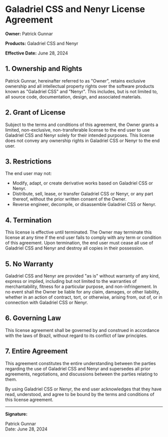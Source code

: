 # Galadriel CSS and Nenyr License Agreement

**Owner:** Patrick Gunnar

**Products:** Galadriel CSS and Nenyr

**Effective Date:** June 28, 2024

## 1. Ownership and Rights

Patrick Gunnar, hereinafter referred to as "Owner", retains exclusive ownership and all intellectual property rights over the software products known as "Galadriel CSS" and "Nenyr". This includes, but is not limited to, all source code, documentation, design, and associated materials.

## 2. Grant of License

Subject to the terms and conditions of this agreement, the Owner grants a limited, non-exclusive, non-transferable license to the end user to use Galadriel CSS and Nenyr solely for their intended purposes. This license does not convey any ownership rights in Galadriel CSS or Nenyr to the end user.

## 3. Restrictions

The end user may not:
- Modify, adapt, or create derivative works based on Galadriel CSS or Nenyr.
- Distribute, sell, lease, or transfer Galadriel CSS or Nenyr, or any part thereof, without the prior written consent of the Owner.
- Reverse engineer, decompile, or disassemble Galadriel CSS or Nenyr.

## 4. Termination

This license is effective until terminated. The Owner may terminate this license at any time if the end user fails to comply with any term or condition of this agreement. Upon termination, the end user must cease all use of Galadriel CSS and Nenyr and destroy all copies in their possession.

## 5. No Warranty

Galadriel CSS and Nenyr are provided "as is" without warranty of any kind, express or implied, including but not limited to the warranties of merchantability, fitness for a particular purpose, and non-infringement. In no event shall the Owner be liable for any claim, damages, or other liability, whether in an action of contract, tort, or otherwise, arising from, out of, or in connection with Galadriel CSS or Nenyr.

## 6. Governing Law

This license agreement shall be governed by and construed in accordance with the laws of Brazil, without regard to its conflict of law principles.

## 7. Entire Agreement

This agreement constitutes the entire understanding between the parties regarding the use of Galadriel CSS and Nenyr and supersedes all prior agreements, negotiations, and discussions between the parties relating to them.

By using Galadriel CSS or Nenyr, the end user acknowledges that they have read, understood, and agree to be bound by the terms and conditions of this license agreement.

---

**Signature:**

Patrick Gunnar  
Date: June 28, 2024